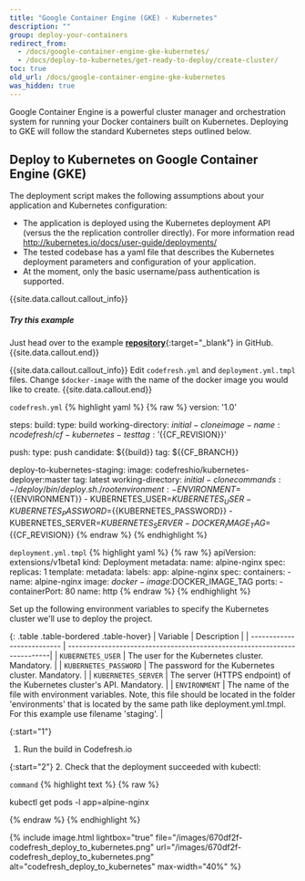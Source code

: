 ```yaml
---
title: "Google Container Engine (GKE) - Kubernetes"
description: ""
group: deploy-your-containers
redirect_from:
  - /docs/google-container-engine-gke-kubernetes/
  - /docs/deploy-to-kubernetes/get-ready-to-deploy/create-cluster/
toc: true
old_url: /docs/google-container-engine-gke-kubernetes
was_hidden: true
---
```

Google Container Engine is a powerful cluster manager and orchestration system for running your Docker containers built on Kubernetes. Deploying to GKE will follow the standard Kubernetes steps outlined below.
 
## Deploy to Kubernetes on Google Container Engine (GKE)
The deployment script makes the following assumptions about your application and Kubernetes configuration:

- The application is deployed using the Kubernetes deployment API (versus the the replication controller directly). For more information read http://kubernetes.io/docs/user-guide/deployments/
- The tested codebase has a yaml file that describes the Kubernetes deployment parameters and configuration of your application.
- At the moment, only the basic username/pass authentication is supported.

{{site.data.callout.callout_info}}
##### Try this example

Just head over to the example [__repository__](https://github.com/codefreshdemo/cf-deploy-kubernetes){:target="_blank"} in GitHub.
{{site.data.callout.end}}

{{site.data.callout.callout_info}}
Edit `codefresh.yml` and `deployment.yml.tmpl` files. Change `$docker-image` with the name of the docker image you would like to create.
{{site.data.callout.end}}

  `codefresh.yml`
{% highlight yaml %}
{% raw %}
version: '1.0'

steps:
  build:
    type: build
    working-directory: ${{initial-clone}}
    image-name: ncodefresh/cf-kubernetes-test
    tag: '${{CF_REVISION}}'

  push:
    type: push
    candidate: ${{build}}
    tag: ${{CF_BRANCH}}

  deploy-to-kubernetes-staging:
    image: codefreshio/kubernetes-deployer:master
    tag: latest
    working-directory: ${{initial-clone}}
    commands:
      - /deploy/bin/deploy.sh ./root
    environment:
      - ENVIRONMENT=${{ENVIRONMENT}}
      - KUBERNETES_USER=${{KUBERNETES_USER}}
      - KUBERNETES_PASSWORD=${{KUBERNETES_PASSWORD}}
      - KUBERNETES_SERVER=${{KUBERNETES_SERVER}}
      - DOCKER_IMAGE_TAG=${{CF_REVISION}}
{% endraw %}
{% endhighlight %}

  `deployment.yml.tmpl`
{% highlight yaml %}
{% raw %}
apiVersion: extensions/v1beta1
kind: Deployment
metadata:
  name: alpine-nginx
spec:
  replicas: 1
  template:
    metadata:
      labels:
        app: alpine-nginx
    spec:
      containers:
        - name: alpine-nginx
          image: $docker-image:$DOCKER_IMAGE_TAG
          ports:
            - containerPort: 80
              name: http
{% endraw %}
{% endhighlight %}

Set up the following environment variables to specify the Kubernetes cluster we'll use to deploy the project.

{: .table .table-bordered .table-hover}
| Variable                   | Description                                                              |
| -------------------------- | -------------------------------------------------------------------------|
| `KUBERNETES_USER`          | The user for the Kubernetes cluster. Mandatory.                          |
| `KUBERNETES_PASSWORD`      | The password for the Kubernetes cluster. Mandatory.                      |
| `KUBERNETES_SERVER`        | The server (HTTPS endpoint) of the Kubernetes cluster's API. Mandatory.  |
| `ENVIRONMENT`              | The name of the file with environment variables. Note, this file should be located in the folder 'environments' that is located by the same path like deployment.yml.tmpl. For this example use filename 'staging'.  |

{:start="1"}
1. Run the build in Codefresh.io

{:start="2"}
2. Check that the deployment succeeded with kubectl:

  `command`
{% highlight text %}
{% raw %}

kubectl get pods -l app=alpine-nginx

{% endraw %}
{% endhighlight %}

{% include image.html 
lightbox="true" 
file="/images/670df2f-codefresh_deploy_to_kubernetes.png" 
url="/images/670df2f-codefresh_deploy_to_kubernetes.png"
alt="codefresh_deploy_to_kubernetes"
max-width="40%" 
%}
